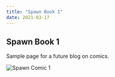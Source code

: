 ```yaml
---
title: "Spawn Book 1"
date: 2021-03-17
---
```


## Spawn Book 1

Sample page for a future blog on comics.

![Spawn Comic 1](https://images-na.ssl-images-amazon.com/images/I/71+LRWsvO4L.jpg)
